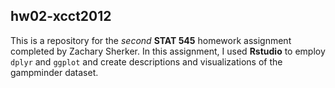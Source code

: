 ## hw02-xcct2012
This is a repository for the *second* **STAT 545** homework assignment completed by Zachary Sherker.
In this assignment, I used **Rstudio** to employ `dplyr` and `ggplot` and create descriptions and visualizations of the gampminder dataset.
